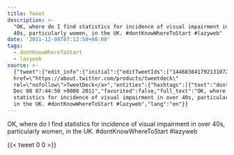 ```yaml
---
title: Tweet
description: >-
  "OK, where do I find statistics for incidence of visual impairment in over
  40s, particularly women, in the UK. #dontKnowWhereToStart #lazyweb"
date: '2011-12-08T07:12:50+00:00'
tags:
  - dontKnowWhereToStart
  - lazyweb
source: >-
  {"tweet":{"edit_info":{"initial":{"editTweetIds":["144683841792131072"],"editableUntil":"2011-12-08T08:44:50.636Z","editsRemaining":"5","isEditEligible":true}},"retweeted":false,"source":"<a
  href=\"https://about.twitter.com/products/tweetdeck\"
  rel=\"nofollow\">TweetDeck</a>","entities":{"hashtags":[{"text":"dontKnowWhereToStart","indices":["110","131"]},{"text":"lazyweb","indices":["132","140"]}],"symbols":[],"user_mentions":[],"urls":[]},"display_text_range":["0","140"],"favorite_count":"0","id_str":"144683841792131072","truncated":false,"retweet_count":"0","id":"144683841792131072","created_at":"Thu
  Dec 08 07:44:50 +0000 2011","favorited":false,"full_text":"OK, where do I find
  statistics for incidence of visual impairment in over 40s, particularly women,
  in the UK. #dontKnowWhereToStart #lazyweb","lang":"en"}}
---
```

OK, where do I find statistics for incidence of visual impairment in over 40s, particularly women, in the UK. #dontKnowWhereToStart #lazyweb
    
{{< tweet 0 0 >}}
    
